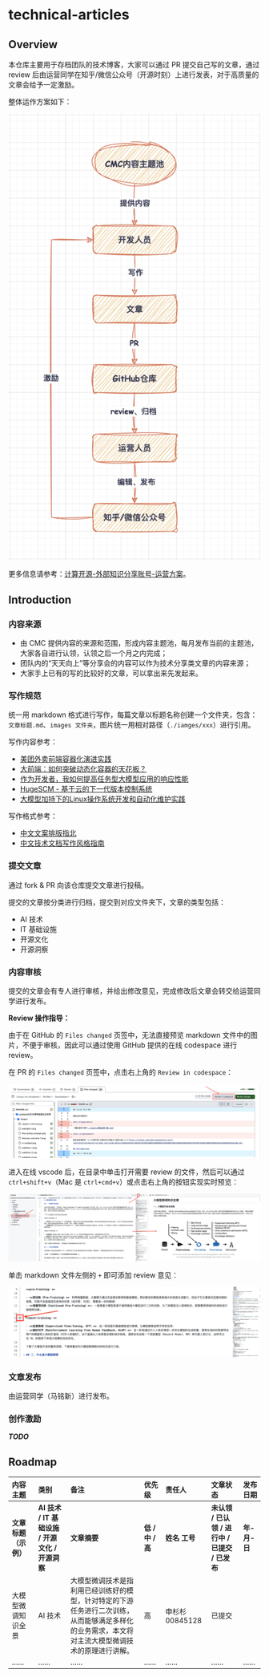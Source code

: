 # technical-articles

## Overview

本仓库主要用于存档团队的技术博客，大家可以通过 PR 提交自己写的文章，通过 review 后由运营同学在知乎/微信公众号（开源时刻）上进行发表，对于高质量的文章会给予一定激励。

整体运作方案如下：

![整体运作方案](./images/整体运作方案.png)

更多信息请参考：[<u>计算开源-外部知识分享账号-运营方案</u>](https://github.com/shen-shanshan/cs-self-learning/blob/master/12.Open_Source/01.Notes/%E8%AE%A1%E7%AE%97%E5%BC%80%E6%BA%90%E5%A4%96%E9%83%A8%E8%B4%A6%E5%8F%B7%E8%BF%90%E8%90%A5%E6%96%B9%E6%A1%88.md)。

## Introduction

### 内容来源

- 由 CMC 提供内容的来源和范围，形成内容主题池，每月发布当前的主题池，大家各自进行认领，认领之后一个月之内完成；
- 团队内的“天天向上”等分享会的内容可以作为技术分享类文章的内容来源；
- 大家手上已有的写的比较好的文章，可以拿出来先发起来。

### 写作规范

统一用 markdown 格式进行写作，每篇文章以标题名称创建一个文件夹，包含：`文章标题.md`、`images 文件夹`，图片统一用相对路径（`./iamges/xxx`）进行引用。

写作内容参考：

- [<u>美团外卖前端容器化演进实践</u>](https://mp.weixin.qq.com/s?__biz=MjM5NjQ5MTI5OA==&mid=2651751072&idx=1&sn=5b8d510f6b8ff2d06e8bc44606e12e00&chksm=bd125bed8a65d2fb8bcff8623a82fe06b667d2a75c5c6a32a2ce17d392d71dca97c973ed0aff&scene=21#wechat_redirect)
- [<u>大前端：如何突破动态化容器的天花板？</u>](https://mp.weixin.qq.com/s/ocGLvUmAnglZbcKRmK72Yg)
- [<u>作为开发者，我如何提高任务型大模型应用的响应性能</u>](https://mp.weixin.qq.com/s/_4s8HiRASW59V9S0YMRRww)
- [<u>HugeSCM - 基于云的下一代版本控制系统</u>](https://mp.weixin.qq.com/s/Q5pNC4N3Gh76LiJf-7cx7g)
- [<u>大模型加持下的Linux操作系统开发和自动化维护实践</u>](https://mp.weixin.qq.com/s/dlKd0Xzckk7Oy74dHiZFlQ)

写作格式参考：

- [<u>中文文案排版指北</u>](https://github.com/sparanoid/chinese-copywriting-guidelines)
- [<u>中文技术文档写作风格指南</u>](https://github.com/yikeke/zh-style-guide)

### 提交文章

通过 fork & PR 向该仓库提交文章进行投稿。

提交的文章按分类进行归档，提交到对应文件夹下，文章的类型包括：

- AI 技术
- IT 基础设施
- 开源文化
- 开源洞察

### 内容审核

提交的文章会有专人进行审核，并给出修改意见，完成修改后文章会转交给运营同学进行发布。

**Review 操作指导：**

由于在 GitHub 的 `Files changed` 页签中，无法直接预览 markdown 文件中的图片，不便于审核，因此可以通过使用 GitHub 提供的在线 codespace 进行 review。

在 PR 的 `Files changed` 页签中，点击右上角的 `Review in codespace`：

![review-step-1](./images/review-step-1.png)

进入在线 vscode 后，在目录中单击打开需要 review 的文件，然后可以通过 `ctrl+shift+v`（Mac 是 `ctrl+cmd+v`）或点击右上角的按钮实现实时预览：

![review-step-2](./images/review-step-2.png)

单击 markdown 文件左侧的 `+` 即可添加 review 意见：

![review-step-3](./images/review-step-3.png)

### 文章发布

由运营同学（马铭新）进行发布。

### 创作激励

**_TODO_**

## Roadmap

| 内容主题 | 类别 | 备注 | 优先级 | 责任人 | 文章状态 | 发布日期 |
| :------ | :--- | :-- | :---- | :---- | :----- | ------- |
| **文章标题（示例）** | **AI 技术 / IT 基础设施 / 开源文化 / 开源洞察** | **文章摘要** | **低 / 中 / 高** | **姓名 工号** | **未认领 / 已认领 / 进行中 / 已提交 / 已发布** | **年-月-日** |
| 大模型微调知识全景 | AI 技术 | 大模型微调技术是指利用已经训练好的模型，针对特定的下游任务进行二次训练，从而能够满足多样化的业务需求，本文将对主流大模型微调技术的原理进行讲解。 | 高 | 申杉杉 00845128 | 已提交 | |
| …… | …… | …… | …… | …… | …… | …… |
